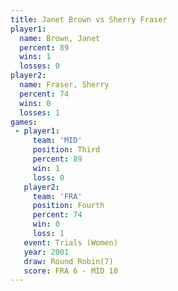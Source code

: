 ```yaml
---
title: Janet Brown vs Sherry Fraser
player1:              
  name: Brown, Janet  
  percent: 89         
  wins: 1             
  losses: 0           
player2:              
  name: Fraser, Sherry
  percent: 74         
  wins: 0             
  losses: 1           
games:
 - player1:         
     team: 'MID'    
     position: Third
     percent: 89    
     win: 1         
     loss: 0        
   player2:          
     team: 'FRA'     
     position: Fourth
     percent: 74     
     win: 0          
     loss: 1         
   event: Trials (Women)
   year: 2001           
   draw: Round Robin(7) 
   score: FRA 6 - MID 10
---
```

